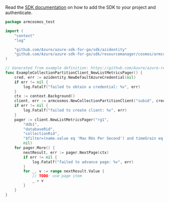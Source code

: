 Read the [SDK documentation](https://github.com/Azure/azure-sdk-for-go/blob/sdk%2Fresourcemanager%2Fcosmos%2Farmcosmos%2Fv1.1.0-beta.1/sdk/resourcemanager/cosmos/armcosmos/README.md) on how to add the SDK to your project and authenticate.

```go
package armcosmos_test

import (
	"context"
	"log"

	"github.com/Azure/azure-sdk-for-go/sdk/azidentity"
	"github.com/Azure/azure-sdk-for-go/sdk/resourcemanager/cosmos/armcosmos"
)

// Generated from example definition: https://github.com/Azure/azure-rest-api-specs/tree/main/specification/cosmos-db/resource-manager/Microsoft.DocumentDB/preview/2022-02-15-preview/examples/CosmosDBCollectionPartitionGetMetrics.json
func ExampleCollectionPartitionClient_NewListMetricsPager() {
	cred, err := azidentity.NewDefaultAzureCredential(nil)
	if err != nil {
		log.Fatalf("failed to obtain a credential: %v", err)
	}
	ctx := context.Background()
	client, err := armcosmos.NewCollectionPartitionClient("subid", cred, nil)
	if err != nil {
		log.Fatalf("failed to create client: %v", err)
	}
	pager := client.NewListMetricsPager("rg1",
		"ddb1",
		"databaseRid",
		"collectionRid",
		"$filter=(name.value eq 'Max RUs Per Second') and timeGrain eq duration'PT1M' and startTime eq '2017-11-19T23:53:55.2780000Z' and endTime eq '2017-11-20T23:58:55.2780000Z",
		nil)
	for pager.More() {
		nextResult, err := pager.NextPage(ctx)
		if err != nil {
			log.Fatalf("failed to advance page: %v", err)
		}
		for _, v := range nextResult.Value {
			// TODO: use page item
			_ = v
		}
	}
}
```
